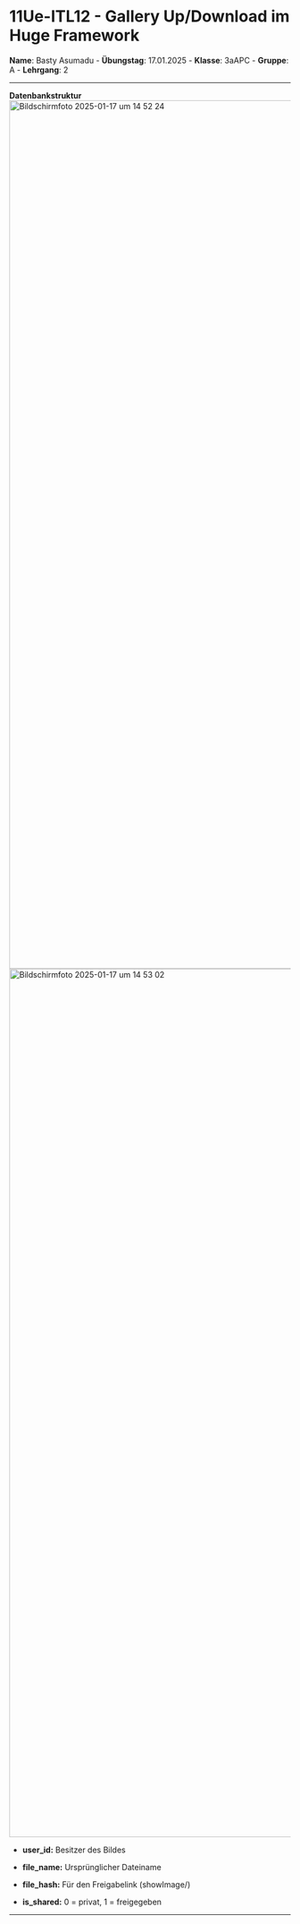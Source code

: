 # 11Ue-ITL12 - Gallery Up/Download im Huge Framework
**Name**: Basty Asumadu - **Übungstag**: 17.01.2025 - **Klasse**: 3aAPC - **Gruppe**: A - **Lehrgang**: 2


---
**Datenbankstruktur**
<img width="1552" alt="Bildschirmfoto 2025-01-17 um 14 52 24" src="https://github.com/user-attachments/assets/b4a8dba1-8f69-4af5-97ff-0ac3eae003a0" />
<img width="1552" alt="Bildschirmfoto 2025-01-17 um 14 53 02" src="https://github.com/user-attachments/assets/e5d390bc-f8a5-47e4-bdb3-a21293a1ee0a" />
- **user_id:** Besitzer des Bildes

- **file_name:** Ursprünglicher Dateiname

- **file_hash:** Für den Freigabelink (showImage/<hash>)

- **is_shared:** 0 = privat, 1 = freigegeben
---
